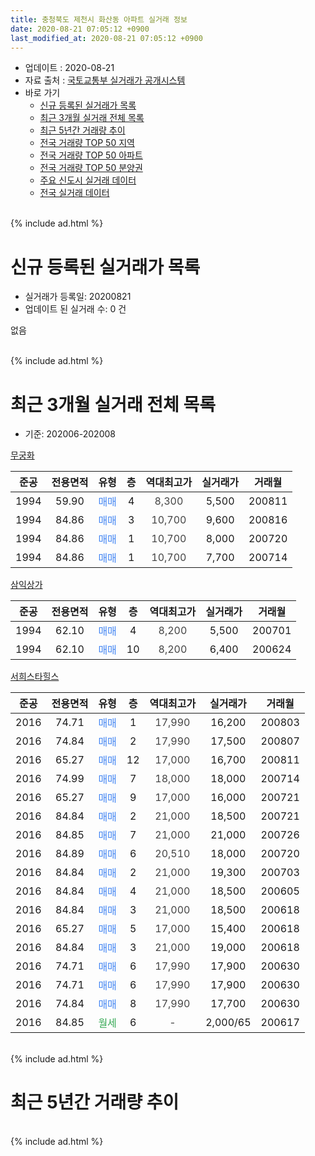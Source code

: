 ```yaml
---
title: 충청북도 제천시 화산동 아파트 실거래 정보
date: 2020-08-21 07:05:12 +0900
last_modified_at: 2020-08-21 07:05:12 +0900
---
```


* 업데이트 : 2020-08-21
* 자료 출처 : [국토교통부 실거래가 공개시스템](http://rt.molit.go.kr)
* 바로 가기
    * [신규 등록된 실거래가 목록](#신규-등록된-실거래가-목록)
    * [최근 3개월 실거래 전체 목록](#최근-3개월-실거래-전체-목록)
    * [최근 5년간 거래량 추이](#최근-5년간-거래량-추이)
    * [전국 거래량 TOP 50 지역](https://inasie.github.io/apt-trade-info/최근-3개월-전국에서-가장-거래가-많이-발생한-지역)
    * [전국 거래량 TOP 50 아파트](https://inasie.github.io/apt-trade-info/최근-3개월-전국에서-가장-거래가-많이-발생한-아파트)
    * [전국 거래량 TOP 50 분양권](https://inasie.github.io/apt-trade-info/최근-3개월-전국에서-가장-거래가-많이-발생한-분양권)
    * [주요 신도시 실거래 데이터](https://inasie.github.io/apt-trade-info/주요-신도시)
    * [전국 실거래 데이터](https://inasie.github.io/apt-trade-info/전국)
<br>
{% include ad.html %}
<br>

# 신규 등록된 실거래가 목록
* 실거래가 등록일: 20200821
* 업데이트 된 실거래 수: 0 건

없음

<br>
{% include ad.html %}
<br>

# 최근 3개월 실거래 전체 목록
* 기준: 202006-202008


[무궁화](https://search.naver.com/search.naver?query=%EC%B6%A9%EC%B2%AD%EB%B6%81%EB%8F%84+%EC%A0%9C%EC%B2%9C%EC%8B%9C+%ED%99%94%EC%82%B0%EB%8F%99+%EB%AC%B4%EA%B6%81%ED%99%94)

|준공|전용면적|유형|층|역대최고가|실거래가|거래월|
|:---:|:---:|:---:|:---:|:---:|:---:|:---:|
|1994|59.90|<span style="color:#4285f3">매매</span>|4|<span style="color:#444444">8,300</span>|5,500|200811|
|1994|84.86|<span style="color:#4285f3">매매</span>|3|<span style="color:#444444">10,700</span>|9,600|200816|
|1994|84.86|<span style="color:#4285f3">매매</span>|1|<span style="color:#444444">10,700</span>|8,000|200720|
|1994|84.86|<span style="color:#4285f3">매매</span>|1|<span style="color:#444444">10,700</span>|7,700|200714|

[삼익상가](https://search.naver.com/search.naver?query=%EC%B6%A9%EC%B2%AD%EB%B6%81%EB%8F%84+%EC%A0%9C%EC%B2%9C%EC%8B%9C+%ED%99%94%EC%82%B0%EB%8F%99+%EC%82%BC%EC%9D%B5%EC%83%81%EA%B0%80)

|준공|전용면적|유형|층|역대최고가|실거래가|거래월|
|:---:|:---:|:---:|:---:|:---:|:---:|:---:|
|1994|62.10|<span style="color:#4285f3">매매</span>|4|<span style="color:#444444">8,200</span>|5,500|200701|
|1994|62.10|<span style="color:#4285f3">매매</span>|10|<span style="color:#444444">8,200</span>|6,400|200624|

[서희스타힐스](https://search.naver.com/search.naver?query=%EC%B6%A9%EC%B2%AD%EB%B6%81%EB%8F%84+%EC%A0%9C%EC%B2%9C%EC%8B%9C+%ED%99%94%EC%82%B0%EB%8F%99+%EC%84%9C%ED%9D%AC%EC%8A%A4%ED%83%80%ED%9E%90%EC%8A%A4)

|준공|전용면적|유형|층|역대최고가|실거래가|거래월|
|:---:|:---:|:---:|:---:|:---:|:---:|:---:|
|2016|74.71|<span style="color:#4285f3">매매</span>|1|<span style="color:#444444">17,990</span>|16,200|200803|
|2016|74.84|<span style="color:#4285f3">매매</span>|2|<span style="color:#444444">17,990</span>|17,500|200807|
|2016|65.27|<span style="color:#4285f3">매매</span>|12|<span style="color:#444444">17,000</span>|16,700|200811|
|2016|74.99|<span style="color:#4285f3">매매</span>|7|<span style="color:#444444">18,000</span>|18,000|200714|
|2016|65.27|<span style="color:#4285f3">매매</span>|9|<span style="color:#444444">17,000</span>|16,000|200721|
|2016|84.84|<span style="color:#4285f3">매매</span>|2|<span style="color:#444444">21,000</span>|18,500|200721|
|2016|84.85|<span style="color:#4285f3">매매</span>|7|<span style="color:#444444">21,000</span>|21,000|200726|
|2016|84.89|<span style="color:#4285f3">매매</span>|6|<span style="color:#444444">20,510</span>|18,000|200720|
|2016|84.84|<span style="color:#4285f3">매매</span>|2|<span style="color:#444444">21,000</span>|19,300|200703|
|2016|84.84|<span style="color:#4285f3">매매</span>|4|<span style="color:#444444">21,000</span>|18,500|200605|
|2016|84.84|<span style="color:#4285f3">매매</span>|3|<span style="color:#444444">21,000</span>|18,500|200618|
|2016|65.27|<span style="color:#4285f3">매매</span>|5|<span style="color:#444444">17,000</span>|15,400|200618|
|2016|84.84|<span style="color:#4285f3">매매</span>|3|<span style="color:#444444">21,000</span>|19,000|200618|
|2016|74.71|<span style="color:#4285f3">매매</span>|6|<span style="color:#444444">17,990</span>|17,900|200630|
|2016|74.71|<span style="color:#4285f3">매매</span>|6|<span style="color:#444444">17,990</span>|17,900|200630|
|2016|74.84|<span style="color:#4285f3">매매</span>|8|<span style="color:#444444">17,990</span>|17,700|200630|
|2016|84.85|<span style="color:#34a853">월세</span>|6|<span style="color:#444444">-</span>|2,000/65|200617|


<br>
{% include ad.html %}
<br>

# 최근 5년간 거래량 추이


<div style="width:100%;">
    <canvas id="deal_progress" height="200"></canvas>
</div>

<script>
new Chart(document.getElementById("deal_progress"), {
    type: 'line',
    data: {
        labels: ['201508','201509','201510','201511','201512','201601','201602','201603','201604','201605','201606','201607','201608','201609','201610','201611','201612','201701','201702','201703','201704','201705','201706','201707','201708','201709','201710','201711','201712','201801','201802','201803','201804','201805','201806','201807','201808','201809','201810','201811','201812','201901','201902','201903','201904','201905','201906','201907','201908','201909','201910','201911','201912','202001','202002','202003','202004','202005','202006','202007','202008'],
        datasets: [{
            label: '매매',
            pointRadius: 1,
            data: [3, 1, 0, 0, 2, 1, 0, 2, 1, 0, 0, 3, 1, 3, 3, 6, 1, 1, 1, 1, 1, 1, 1, 1, 1, 0, 1, 0, 0, 0, 1, 2, 5, 1, 1, 2, 0, 1, 1, 2, 1, 0, 1, 3, 0, 0, 1, 1, 1, 2, 3, 0, 5, 1, 4, 2, 7, 7, 8, 9, 5],
            borderColor: "rgba(255, 201, 14, 1)",
            backgroundColor: "rgba(255, 201, 14, 0.5)",
            fill: false,
            lineTension: 0
        },{
            label: '전월세',
            pointRadius: 1,
            data: [0, 0, 1, 0, 1, 0, 0, 1, 1, 0, 1, 0, 1, 2, 8, 15, 5, 11, 6, 2, 0, 0, 1, 0, 0, 2, 2, 1, 2, 0, 2, 2, 2, 1, 1, 2, 4, 3, 5, 2, 4, 9, 2, 3, 0, 3, 1, 1, 1, 1, 2, 2, 0, 2, 1, 2, 0, 1, 1, 0, 0],
            borderColor: "rgba(0, 141, 185, 1)",
            backgroundColor: "rgba(0, 141, 185, 0.5)",
            fill: false,
            lineTension: 0
        }
        ]
    },
    options: {
        responsive: true,
        title: {
            display: false
        },
        tooltips: {
            mode: 'index',
            intersect: false
        },
        hover: {
            mode: 'nearest',
            intersect: true
        },
        scales: {
            xAxes: [{
                display: true,
                scaleLabel: {
                    display: true,
                    labelString: '년/월'
                }
            }],
            yAxes: [{
                display: true,
                ticks: {
                    suggestedMin: 0,
                },
                scaleLabel: {
                    display: true,
                    labelString: '실거래 수'
                }
            }]
        }
    }
});

</script>


<br>
{% include ad.html %}
<br>


